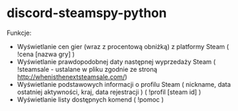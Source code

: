 # discord-steamspy-python
Funkcje:
* Wyświetlanie cen gier (wraz z procentową obniżką) z platformy Steam ( !cena [nazwa gry] )
* Wyświetlanie prawdopodobnej daty następnej wyprzedaży Steam ( !steamsale - ustalane w pliku zgodnie ze stroną http://whenisthenextsteamsale.com/)
* Wyświetlanie podstawowych informacji o profilu Steam ( nickname, data ostatniej aktywności, kraj, data rejestracji ) ( !profil [steam id] )
* Wyświetlanie listy dostępnych komend ( !pomoc )

